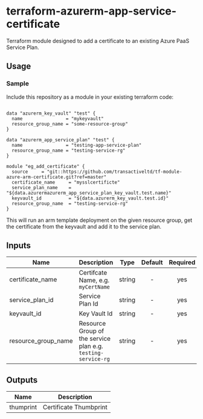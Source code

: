 # terraform-azurerm-app-service-certificate

Terraform module designed to add a certificate to an existing Azure PaaS Service Plan.

## Usage

### Sample
Include this repository as a module in your existing terraform code:

```hcl

data "azurerm_key_vault" "test" {
  name                = "mykeyvault"
  resource_group_name = "some-resource-group"
}

data "azurerm_app_service_plan" "test" {
  name                = "testing-app-service-plan"
  resource_group_name = "testing-service-rg"
}

module "eg_add_certificate" {
  source     = "git::https://github.com/transactiveltd/tf-module-azure-arm-certificate.git?ref=master"
  certificate_name     = "mysslcertificte"
  service_plan_name    = "${data.azurermazurerm_app_service_plan_key_vault.test.name}"
  keyvault_id          = "${data.azurerm_key_vault.test.id}"
  resource_group_name  = "testing-service-rg"
}
```

This will run an arm template deployment on the given resource group, get the certificate from the keyvault and add it to the service plan.
## Inputs

| Name | Description | Type | Default | Required |
|------|-------------|:----:|:-----:|:-----:|
| certificate_name | Certifcate Name, e.g. `myCertName` | string | - | yes |
| service_plan_id | Service Plan Id | string | - | yes |
| keyvault_id | Key Vault Id  | string | - | yes |
| resource_group_name | Resource Group of the service plan e.g. `testing-service-rg` | string | - | yes |


## Outputs

| Name | Description |
|------|-------------|
| thumprint | Certificate Thumbprint |
